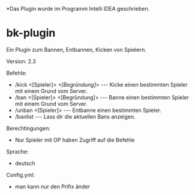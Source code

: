 *Das Plugin wurde im Programm Intelli IDEA geschrieben.

# bk-plugin
Ein Plugin zum Bannen, Entbannen, Kicken von Spielern.

Version: 2.3

Befehle:
  - /kick <[Spieler]> *<[Begründung]>*    --- Kicke einen bestimmten Spieler mit einem Grund vom Server.
  - /ban <[Spieler]> <[Begründung]>       --- Banne einen bestimmten Spieler mit einem Grund vom Server.
  - /unban <[Spieler]>                    --- Entbanne einen bestimmten Spieler.
  - /banlist                              --- Lass dir die aktuellen Bans anzeigen.


Berechtingungen:
  - Nur Spieler mit OP haben Zugriff auf die Befehle
  
  
Sprache:
  - deutsch
  
  
Config.yml:
  - man kann nur den Prifix änder
